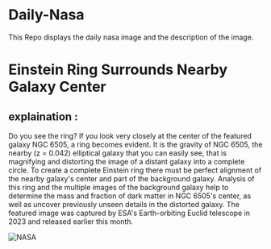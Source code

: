 # Daily-Nasa

This Repo displays the daily nasa image and the description of the image.

<!--NASA-->
# Einstein Ring Surrounds Nearby Galaxy Center
## explaination :

Do you see the ring?  If you look very closely at the center of the featured galaxy NGC 6505, a ring becomes evident. It is the gravity of NGC 6505, the nearby (z = 0.042) elliptical galaxy that you can easily see, that is magnifying and distorting the image of a distant galaxy into a complete circle. To create a complete Einstein ring there must be perfect alignment of the nearby galaxy's center and part of the background galaxy. Analysis of this ring and the multiple images of the background galaxy help to determine the mass and fraction of dark matter in NGC 6505's center, as well as uncover previously unseen details in the distorted galaxy.  The featured image was captured by ESA's Earth-orbiting Euclid telescope in 2023 and released earlier this month.

![NASA](https://apod.nasa.gov/apod/image/2502/ClusterRing_Euclid_960.jpg)
<!--/NASA-->